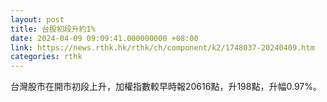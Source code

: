 ```yaml
---
layout: post
title: 台股初段升約1%
date: 2024-04-09 09:09:41.000000000 +08:00
link: https://news.rthk.hk/rthk/ch/component/k2/1748037-20240409.htm
categories: rthk
---
```


台灣股市在開市初段上升，加權指數較早時報20616點，升198點，升幅0.97%。
